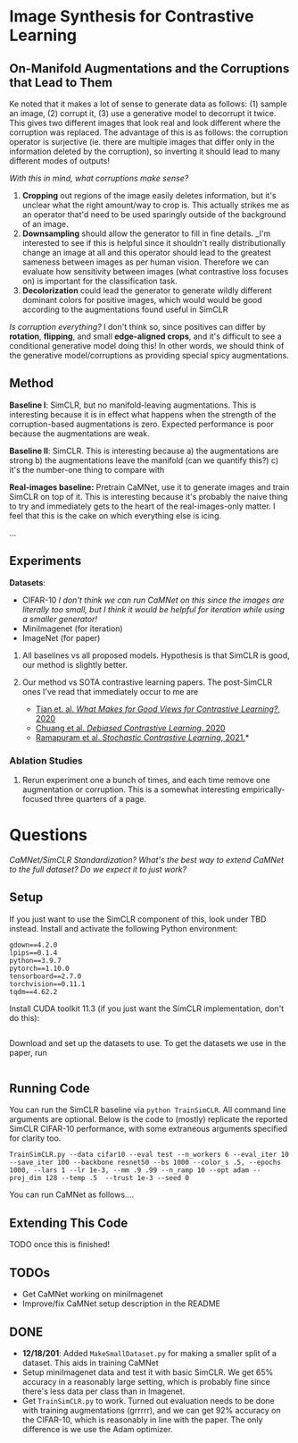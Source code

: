 # **I**mage **S**ynthes**i**s for **C**ontrastive **Le**arning

## On-Manifold Augmentations and the Corruptions that Lead to Them
Ke noted that it makes a lot of sense to generate data as follows: (1) sample an image, (2) corrupt it, (3) use a generative model to decorrupt it twice. This gives two different images that look real and look different where the corruption was replaced. The advantage of this is as follows: the corruption operator is surjective (ie. there are multiple images that differ only in the information deleted by the corruption), so inverting it should lead to many different modes of outputs!

_With this in mind, what corruptions make sense?_
1) **Cropping** out regions of the image easily deletes information, but it's unclear what the right amount/way to crop is. This actually strikes me as an operator that'd need to be used sparingly outside of the background of an image.
2) **Downsampling** should allow the generator to fill in fine details. _I'm interested to see if this is helpful since it shouldn't really distributionally change an image at all and this operator should lead to the greatest sameness between images as per human vision. Therefore we can evaluate how sensitivity between images (what contrastive loss focuses on) is important for the classification task.
2) **Decolorization** could lead the generator to generate wildly different dominant colors for positive images, which would would be good according to the augmentations found useful in SimCLR

_Is corruption everything?_ I don't think so, since positives can differ by **rotation**, **flipping**, and small **edge-aligned crops**, and it's difficult to see a conditional generative model doing this! In other words, we should think of the generative model/corruptions as providing special spicy augmentations.

## Method
**Baseline I**: SimCLR, but no manifold-leaving augmentations. This is interesting because it is in effect what happens when the strength of the corruption-based augmentations is zero. Expected performance is poor because the augmentations are weak.

**Baseline II**: SimCLR. This is interesting because
    a) the augmentations are strong
    b) the augmentations leave the manifold (can we quantify this?)
    c) it's the number-one thing to compare with

**Real-images baseline:** Pretrain CaMNet, use it to generate images and train SimCLR on top of it. This is interesting because it's probably the naive thing to try and immediately gets to the heart of the real-images-only matter. I feel that this is the cake on which everything else is icing.

...

## Experiments
**Datasets**:
 - CIFAR-10 _I don't think we can run CaMNet on this since the images are literally too small, but I think it would be helpful for iteration while using a smaller generator!_
 - MiniImagenet (for iteration)
 - ImageNet (for paper)

1. All baselines vs all proposed models. Hypothesis is that SimCLR is good, our method is slightly better.

2. Our method vs SOTA contrastive learning papers. The post-SimCLR ones I've read that immediately occur to me are
    - [Tian et. al. _What Makes for Good Views for Contrastive Learning?_, 2020](https://arxiv.org/abs/2005.10243)
    - [Chuang et al. _Debiased Contrastive Learning_. 2020](https://arxiv.org/abs/2007.00224)
    - [Ramapuram et al. _Stochastic Contrastive Learning_, 2021.](https://arxiv.org/pdf/2110.00552.pdf)*

### Ablation Studies
1. Rerun experiment one a bunch of times, and each time remove one augmentation or corruption. This is a somewhat interesting empirically-focused three quarters of a page.

# Questions
_CaMNet/SimCLR Standardization?_
_What's the best way to extend CaMNet to the full dataset? Do we expect it to just work?_

## Setup
If you just want to use the SimCLR component of this, look under TBD instead.
Install and activate the following Python environment:
```
gdown==4.2.0
lpips==0.1.4
python==3.9.7
pytorch==1.10.0
tensorboard==2.7.0
torchvision==0.11.1
tqdm==4.62.2
```
Install CUDA toolkit 11.3 (if you just want the SimCLR implementation, don't do this):
```
```

Download and set up the datasets to use. To get the datasets we use in the paper, run
```
```

## Running Code
You can run the SimCLR baseline via `python TrainSimCLR`. All command line arguments are optional. Below is the code to (mostly) replicate the reported SimCLR CIFAR-10 performance, with some extraneous arguments specified for clarity too.
```
TrainSimCLR.py --data cifar10 --eval test --n_workers 6 --eval_iter 10 --save_iter 100 --backbone resnet50 --bs 1000 --color_s .5, --epochs 1000, --lars 1 --lr 1e-3, --mm .9 .99 --n_ramp 10 --opt adam --proj_dim 128 --temp .5  --trust 1e-3 --seed 0
```
You can run CaMNet as follows....

## Extending This Code
TODO once this is finished!

## TODOs
 - Get CaMNet working on miniImagenet
 - Improve/fix CaMNet setup description in the README

## DONE
- **12/18/201**: Added `MakeSmallDataset.py` for making a smaller split of a dataset. This aids in training CaMNet
- Setup miniImagenet data and test it with basic SimCLR. We get 65% accuracy in a reasonably large setting, which is probably fine since there's less data per class than in Imagenet.
- Get `TrainSimCLR.py` to work. Turned out evaluation needs to be done with training augmentations (grrrrr), and we can get 92% accuracy on the CIFAR-10, which is reasonably in line with the paper. The only difference is we use the Adam optimizer.
